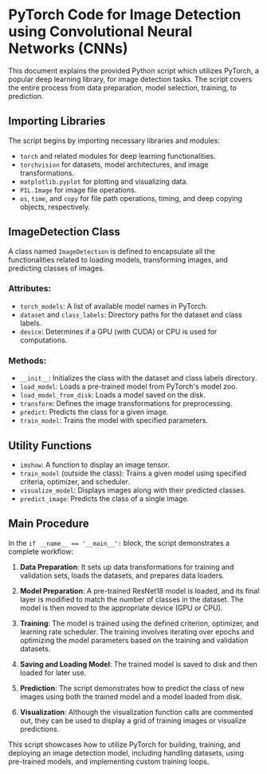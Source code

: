 # PyTorch Code for Image Detection using Convolutional Neural Networks (CNNs)

This document explains the provided Python script which utilizes PyTorch, a popular deep learning library, for image detection tasks. The script covers the entire process from data preparation, model selection, training, to prediction.

## Importing Libraries

The script begins by importing necessary libraries and modules:

- `torch` and related modules for deep learning functionalities.
- `torchvision` for datasets, model architectures, and image transformations.
- `matplotlib.pyplot` for plotting and visualizing data.
- `PIL.Image` for image file operations.
- `os`, `time`, and `copy` for file path operations, timing, and deep copying objects, respectively.

## ImageDetection Class

A class named `ImageDetection` is defined to encapsulate all the functionalities related to loading models, transforming images, and predicting classes of images.

### Attributes:

- `torch_models`: A list of available model names in PyTorch.
- `dataset` and `class_labels`: Directory paths for the dataset and class labels.
- `device`: Determines if a GPU (with CUDA) or CPU is used for computations.

### Methods:

- `__init__`: Initializes the class with the dataset and class labels directory.
- `load_model`: Loads a pre-trained model from PyTorch's model zoo.
- `load_model_from_disk`: Loads a model saved on the disk.
- `transform`: Defines the image transformations for preprocessing.
- `predict`: Predicts the class for a given image.
- `train_model`: Trains the model with specified parameters.

## Utility Functions

- `imshow`: A function to display an image tensor.
- `train_model` (outside the class): Trains a given model using specified criteria, optimizer, and scheduler.
- `visualize_model`: Displays images along with their predicted classes.
- `predict_image`: Predicts the class of a single image.

## Main Procedure

In the `if __name__ == '__main__':` block, the script demonstrates a complete workflow:

1. **Data Preparation**: It sets up data transformations for training and validation sets, loads the datasets, and prepares data loaders.

2. **Model Preparation**: A pre-trained ResNet18 model is loaded, and its final layer is modified to match the number of classes in the dataset. The model is then moved to the appropriate device (GPU or CPU).

3. **Training**: The model is trained using the defined criterion, optimizer, and learning rate scheduler. The training involves iterating over epochs and optimizing the model parameters based on the training and validation datasets.

4. **Saving and Loading Model**: The trained model is saved to disk and then loaded for later use.

5. **Prediction**: The script demonstrates how to predict the class of new images using both the trained model and a model loaded from disk.

6. **Visualization**: Although the visualization function calls are commented out, they can be used to display a grid of training images or visualize predictions.

This script showcases how to utilize PyTorch for building, training, and deploying an image detection model, including handling datasets, using pre-trained models, and implementing custom training loops.
